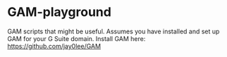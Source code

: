 # GAM-playground
GAM scripts that might be useful. Assumes you have installed and set up GAM for your G Suite domain. Install GAM here: https://github.com/jay0lee/GAM
